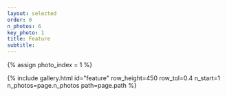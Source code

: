 ```yaml
---
layout: selected
order: 0
n_photos: 6
key_photo: 1
title: Feature
subtitle: 
---
```



{% assign photo_index = 1 %}

{% include gallery.html id="feature" row_height=450 row_tol=0.4 n_start=1 n_photos=page.n_photos path=page.path %}